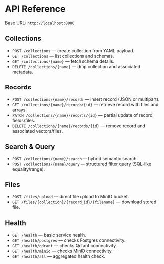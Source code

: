# API Reference

Base URL: `http://localhost:8000`

## Collections

- `POST /collections` — create collection from YAML payload.
- `GET /collections` — list collections and schemas.
- `GET /collections/{name}` — fetch schema details.
- `DELETE /collections/{name}` — drop collection and associated metadata.

## Records

- `POST /collections/{name}/records` — insert record (JSON or multipart).
- `GET /collections/{name}/records/{id}` — retrieve record with files and arrays.
- `PATCH /collections/{name}/records/{id}` — partial update of record fields/files.
- `DELETE /collections/{name}/records/{id}` — remove record and associated vectors/files.

## Search & Query

- `POST /collections/{name}/search` — hybrid semantic search.
- `POST /collections/{name}/query` — structured filter query (SQL-like equality/range).

## Files

- `POST /files/upload` — direct file upload to MinIO bucket.
- `GET /files/{collection}/{record_id}/{filename}` — download stored file.

## Health

- `GET /health` — basic service health.
- `GET /health/postgres` — checks Postgres connectivity.
- `GET /health/qdrant` — checks Qdrant connectivity.
- `GET /health/minio` — checks MinIO connectivity.
- `GET /health/all` — aggregated health check.
